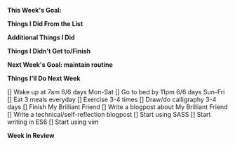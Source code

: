 __This Week's Goal:__

__Things I Did From the List__

__Additional Things I Did__

__Things I Didn't Get to/Finish__

__Next Week's Goal: maintain routine__

__Things I'll Do Next Week__

[] Wake up at 7am 6/6 days Mon-Sat
[] Go to bed by 11pm 6/6 days Sun-Fri
[] Eat 3 meals everyday
[] Exercise 3-4 times
[] Draw/do calligraphy 3-4 days
[] Finish My Brilliant Friend
[] Write a blogpost about My Brilliant Friend
[] Write a technical/self-reflection blogpost
[] Start using SASS
[] Start writing in ES6
[] Start using vim

__Week in Review__